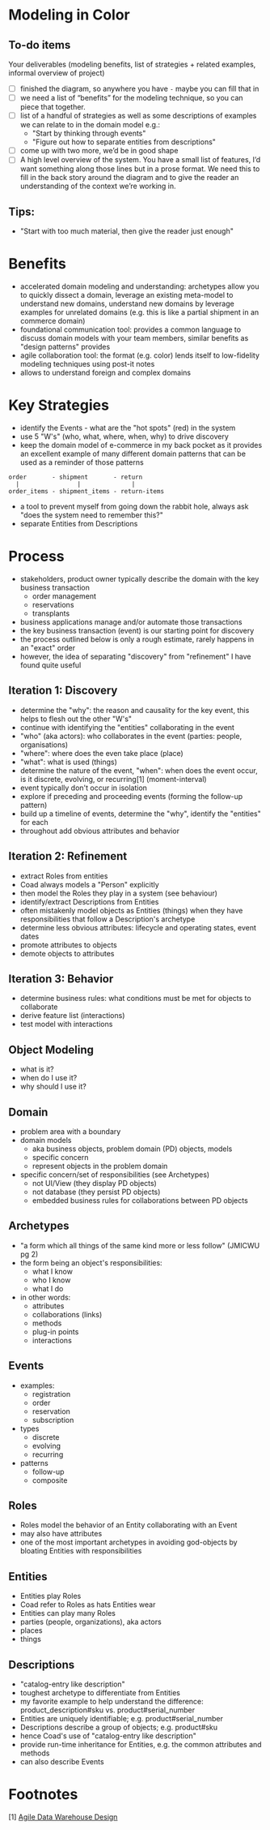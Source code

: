 # Modeling in Color

## To-do items

Your deliverables (modeling benefits, list of strategies + related examples, informal overview of project)

- [ ] finished the diagram, so anywhere you have `-` maybe you can fill that in
- [ ] we need a list of “benefits” for the modeling technique, so you can piece that together.
- [ ] list of a handful of strategies as well as some descriptions of examples we can relate to in the domain model e.g.:
    - "Start by thinking through events"
    - "Figure out how to separate entities from descriptions"
- [ ] come up with two more, we’d be in good shape
- [ ] A high level overview of the system.  You have a small list of features, I’d want something along those lines but in a prose format. We need this to fill in the back story around the diagram and to give the reader an understanding of the context we’re working in.

## Tips:

- "Start with too much material, then give the reader just enough"

# Benefits

- accelerated domain modeling and understanding: archetypes allow you to quickly dissect a domain, leverage an existing meta-model to understand new domains, understand new domains by leverage examples for unrelated domains (e.g. this is like a partial shipment in an commerce domain)
- foundational communication tool: provides a common language to discuss domain models with your team members, similar benefits as "design patterns" provides
- agile collaboration tool: the format (e.g. color) lends itself to low-fidelity modeling techniques using post-it notes
- allows to understand foreign and complex domains


# Key Strategies

- identify the Events - what are the "hot spots" (red) in the system
- use 5 "W's" (who, what, where, when, why) to drive discovery
- keep the domain model of e-commerce in my back pocket as it provides an excellent example of many different domain patterns that can be used as a reminder of those patterns

```
order       - shipment       - return
  |                |              |
order_items - shipment_items - return-items
```
- a tool to prevent myself from going down the rabbit hole, always ask "does the system need to remember this?"
- separate Entities from Descriptions

# Process

- stakeholders, product owner typically describe the domain with the key business transaction
  - order management
  - reservations
  - transplants
- business applications manage and/or automate those transactions
- the key business transaction (event) is our starting point for discovery
- the process outlined below is only a rough estimate, rarely happens in an "exact" order
- however, the idea of separating "discovery" from "refinement" I have found quite useful

## Iteration 1: Discovery

- determine the "why": the reason and causality for the key event, this helps to flesh out the other "W's"
- continue with identifying the "entities" collaborating in the event
- "who" (aka actors): who collaborates in the event (parties: people, organisations)
- "where": where does the even take place (place)
- "what": what is used (things)
- determine the nature of the event, "when": when does the event occur, is it discrete, evolving, or recurring[1] (moment-interval)
- event typically don't occur in isolation
- explore if preceding and proceeding events (forming the follow-up pattern)
- build up a timeline of events, determine the "why", identify the "entities" for each
- throughout add obvious attributes and behavior

## Iteration 2: Refinement

- extract Roles from entities
- Coad always models a "Person" explicitly
- then model the Roles they play in a system (see behaviour)
- identify/extract Descriptions from Entities
- often mistakenly model objects as Entities (things) when they have responsibilities that follow a Description's archetype
- determine less obvious attributes: lifecycle and operating states, event dates
- promote attributes to objects
- demote objects to attributes

## Iteration 3: Behavior

- determine business rules: what conditions must be met for objects to collaborate
- derive feature list (interactions)  
- test model with interactions


## Object Modeling

- what is it?
- when do I use it?
- why should I use it?

## Domain

- problem area with a boundary
- domain models
   - aka business objects, problem domain (PD) objects, models
   - specific concern
   - represent objects in the problem domain
- specific concern/set of responsibilities (see Archetypes)
  - not UI/View (they display PD objects)
  - not database (they persist PD objects)
  - embedded business rules for collaborations between PD objects

## Archetypes

- "a form which all things of the same kind more or less follow" (JMICWU pg 2)
- the form being an object's responsibilities:
  - what I know
  - who I know
  - what I do
- in other words:
  - attributes
  - collaborations (links)
  - methods
  - plug-in points
  - interactions

## Events

- examples:
  - registration
  - order
  - reservation
  - subscription
- types
  - discrete
  - evolving
  - recurring
- patterns
  - follow-up
  - composite

## Roles

- Roles model the behavior of an Entity collaborating with an Event
- may also have attributes
- one of the most important archetypes in avoiding god-objects by bloating Entities with responsibilities

## Entities

- Entities play Roles
- Coad refer to Roles as hats Entities wear
- Entities can play many Roles
- parties (people, organizations), aka actors
- places
- things

## Descriptions

- "catalog-entry like description"
- toughest archetype to differentiate from Entities
- my favorite example to help understand the difference: product_description#sku vs. product#serial_number
- Entities are uniquely identifiable; e.g. product#serial_number
- Descriptions describe a group of objects; e.g. product#sku
- hence Coad's use of "catalog-entry like description"
- provide run-time inheritance for Entities, e.g. the common attributes and methods
- can also describe Events

# Footnotes

[1] [Agile Data Warehouse Design](http://www.amazon.com/Agile-Data-Warehouse-Design-Collaborative/dp/0956817203/ref=sr_1_1?s=books&ie=UTF8&qid=1453645838&sr=1-1)
